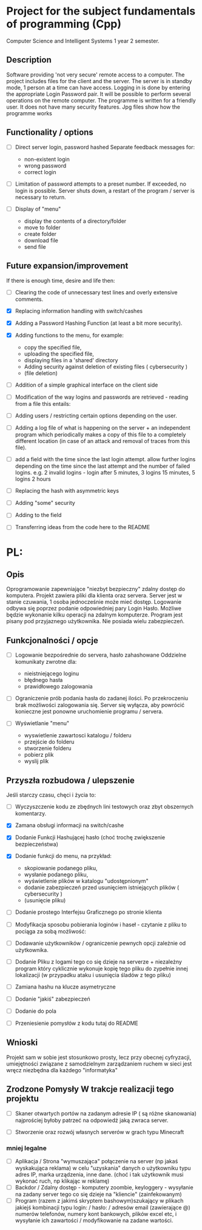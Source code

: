 # Project for the subject fundamentals of programming (Cpp)
Computer Science and Intelligent Systems 1 year 2 semester. 

## Description
Software providing 'not very secure' remote access to a computer. The project includes files for the client and the server.
The server is in standby mode, 1 person at a time can have access. Logging in is done by entering the appropriate Login Password pair. It will be possible to perform several operations on the remote computer. The programme is written for a friendly user. It does not have many security features. 
Jpg files show how the programme works

## Functionality / options
- [ ] Direct server login, password hashed
Separate feedback messages for:
    - non-existent login
    - wrong password
    - correct login
- [ ] Limitation of password attempts to a preset number. If exceeded, no login is possible. Server shuts down, a restart of the program / server is necessary to return.
- [ ] Display of "menu"

    - display the contents of a directory/folder
    - move to folder
    - create folder
    - download file
    - send file

## Future expansion/improvement
If there is enough time, desire and life then: 
- [ ] Clearing the code of unnecessary test lines and overly extensive comments.
- [x] Replacing information handling with switch/cashes
- [x] Adding a Password Hashing Function (at least a bit more security).

- [x] Adding functions to the menu, for example:
    - copy the specified file,
    - uploading the specified file,
    - displaying files in a 'shared' directory
    - Adding security against deletion of existing files ( cybersecurity )
    - (file deletion)
- [ ] Addition of a simple graphical interface on the client side
- [ ] Modification of the way logins and passwords are retrieved - reading from a file this entails:
- [ ] Adding users / restricting certain options depending on the user. 
- [ ] Adding a log file of what is happening on the server + an independent program which periodically makes a copy of this file to a completely different location (in case of an attack and removal of traces from this file).
- [ ] add a field with the time since the last login attempt. allow further logins depending on the time since the last attempt and the number of failed logins. e.g. 2 invalid logins - login after 5 minutes, 3 logins 15 minutes, 5 logins 2 hours
- [ ] Replacing the hash with asymmetric keys
- [ ] Adding "some" security
- [ ] Adding to the field
- [ ] Transferring ideas from the code here to the README

# PL:
## Opis
Oprogramowanie zapewniające "niezbyt bezpieczny" zdalny dostęp do komputera. Projekt zawiera pliki dla klienta oraz servera.
Server jest w stanie czuwania, 1 osoba jednocześnie może mieć dostęp. Logowanie odbywa się poprzez podanie odpowiedniej pary Login Hasło. Możliwe będzie wykonanie kilku operacji na zdalnym komputerze. Program jest pisany pod przyjaznego użytkownika. Nie posiada wielu zabezpieczeń. 

## Funkcjonalności / opcje

- [ ] Logowanie bezpośrednie do servera, hasło zahashowane
Oddzielne komunikaty zwrotne dla:
    - nieistniejącego loginu
    - błędnego hasła
    - prawidłowego zalogowania
- [ ] Ograniczenie prób podania hasła do zadanej ilości. Po przekroczeniu brak możliwości zalogowania się. Server się wyłącza, aby powrócić konieczne jest ponowne uruchomienie programu / servera.
- [ ] Wyświetlanie "menu"

    - wyswietlenie zawartosci katalogu / folderu
    - przejście do folderu
    - stworzenie folderu
    - pobierz plik
    - wyslij plik

## Przyszła rozbudowa / ulepszenie
Jeśli starczy czasu, chęci i życia to: 
- [ ] Wyczyszczenie kodu ze zbędnych lini testowych oraz zbyt obszernych komentarzy.
- [x] Zamana obsługi informacji na switch/cashe
- [x] Dodanie Funkcji Hashującej hasło (choć trochę zwiększenie bezpieczeństwa)

- [x] Dodanie funkcji do menu, na przykład:
    - skopiowanie podanego pliku,
    - wysłanie podanego pliku,
    - wyświetlenie plików w katalogu "udostępnionym"
    - dodanie zabezpieczeń przed usunięciem istniejących plików ( cybersecurity )
    - (usunięcie pliku)
- [ ] Dodanie prostego Interfejsu Graficznego po stronie klienta
- [ ] Modyfikacja sposobu pobierania loginów i haseł - czytanie z pliku to pociąga za sobą możliwość:
- [ ] Dodawanie użytkowników / ograniczenie pewnych opcji zależnie od użytkownika. 
- [ ] Dodanie Pliku z logami tego co się dzieje na serverze + niezależny program który cyklicznie wykonuje kopię tego pliku do zypełnie innej lokalizacji (w przypadku ataku i usunięcia śladów z tego pliku)
- [ ] Zamiana hashu na klucze asymetryczne
- [ ] Dodanie "jakiś" zabezpieczeń
- [ ] Dodanie do pola
- [ ] Przeniesienie pomysłów z kodu tutaj do README



## Wnioski
Projekt sam w sobie jest stosunkowo prosty, lecz przy obecnej cyfryzacji, umiejętności związane z samodzielnym zarządzaniem ruchem w sieci jest wręcz niezbędna dla każdego "informatyka"

## Zrodzone Pomysły W trakcje realizacji tego projektu
- [ ] Skaner otwartych portów na zadanym adresie IP ( są różne skanowania) najprościej byłoby patrzeć na odpowiedź jaką zwraca server.

- [ ] Stworzenie oraz rozwój własnych serverów w grach typu Minecraft

### mniej legalne
- [ ] Aplikacja / Strona "wymuszająca" połączenie na server (np jakaś wyskakująca reklama) w celu "uzyskania" danych o użytkowniku typu adres IP, marka urządzenia, inne dane. (choć i tak użytkownik musi wykonać ruch, np klikając w reklamę)
- [ ] Backdor / Zdalny dostęp - komputery zoombie, keyloggery - wysyłanie na zadany server tego co się dzieje na "kliencie" (zainfekowanym)
- [ ] Program (razem z jakimś skryptem bashowym)szukający w plikach jakiejś kombinacji typu login: / hasło: / adresów email (zawierające @) numerów telefonów, numery kont bankowych, plików excel etc, i wysyłanie ich zawartości / modyfikowanie na zadane wartości. 
